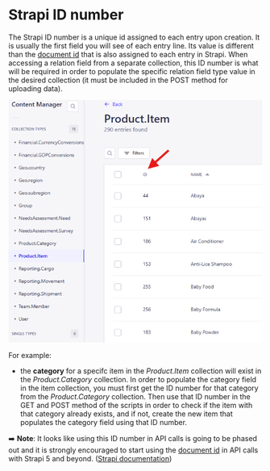 # Strapi ID number 

The Strapi ID number is a unique id assigned to each entry upon creation. It is usually the first field you will see of each entry line. Its value is different than the [document id](./ids.md) that is also assigned to each entry in Strapi. When accessing a relation field from a separate collection, this ID number is what will be required in order to populate the specific relation field type value in the desired collection (it must be included in the POST method for uploading data).

![Image noting the id number in a Strapi collection](../images/strapi_id-number.png)

For example:
* the **category** for a specifc item in the _Product.Item_ collection will exist in the _Product.Category_ collection.
In order to populate the category field in the item collection, you must first get the ID number for that category from the _Product.Category_ collection.
Then use that ID number in the GET and POST method of the scripts in order to check if the item with that category already exists, and if not, create the new item that populates the category field using that ID number.

➡️ **Note**: It looks like using this ID number in API calls is going to be phased out and it is strongly encouraged to start using the [document id](./ids.md) in API calls with Strapi 5 and beyond. ([Strapi documentation](https://docs.strapi.io/cms/migration/v4-to-v5/breaking-changes/use-document-id))